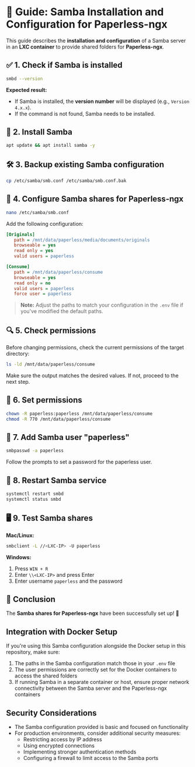 # 📁 Guide: Samba Installation and Configuration for Paperless-ngx

This guide describes the **installation and configuration** of a Samba server in an **LXC container** to provide shared folders for **Paperless-ngx**.

## ✅ 1. Check if Samba is installed

```bash
smbd --version
```

**Expected result:**
- If Samba is installed, the **version number** will be displayed (e.g., `Version 4.x.x`).
- If the command is not found, Samba needs to be installed.

## 🔧 2. Install Samba

```bash
apt update && apt install samba -y
```

## 🛠 3. Backup existing Samba configuration

```bash
cp /etc/samba/smb.conf /etc/samba/smb.conf.bak
```

## 📂 4. Configure Samba shares for Paperless-ngx

```bash
nano /etc/samba/smb.conf
```

Add the following configuration:

```ini
[Originals]
   path = /mnt/data/paperless/media/documents/originals
   browseable = yes
   read only = yes
   valid users = paperless

[Consume]
   path = /mnt/data/paperless/consume
   browseable = yes
   read only = no
   valid users = paperless
   force user = paperless
```

> **Note:** Adjust the paths to match your configuration in the `.env` file if you've modified the default paths.

## 🔍 5. Check permissions

Before changing permissions, check the current permissions of the target directory:

```bash
ls -ld /mnt/data/paperless/consume
```

Make sure the output matches the desired values. If not, proceed to the next step.

## 🔑 6. Set permissions

```bash
chown -R paperless:paperless /mnt/data/paperless/consume
chmod -R 770 /mnt/data/paperless/consume
```

## 👤 7. Add Samba user "paperless"

```bash
smbpasswd -a paperless
```

Follow the prompts to set a password for the paperless user.

## 🔄 8. Restart Samba service

```bash
systemctl restart smbd
systemctl status smbd
```

## 🖥️ 9. Test Samba shares

**Mac/Linux:**

```bash
smbclient -L //<LXC-IP> -U paperless
```

**Windows:**
1. Press `WIN + R`
2. Enter `\\<LXC-IP>` and press Enter
3. Enter username `paperless` and the password

## 🎯 Conclusion

The **Samba shares for Paperless-ngx** have been successfully set up! 🎉

## Integration with Docker Setup

If you're using this Samba configuration alongside the Docker setup in this repository, make sure:

1. The paths in the Samba configuration match those in your `.env` file
2. The user permissions are correctly set for the Docker containers to access the shared folders
3. If running Samba in a separate container or host, ensure proper network connectivity between the Samba server and the Paperless-ngx containers

## Security Considerations

- The Samba configuration provided is basic and focused on functionality
- For production environments, consider additional security measures:
  - Restricting access by IP address
  - Using encrypted connections
  - Implementing stronger authentication methods
  - Configuring a firewall to limit access to the Samba ports
